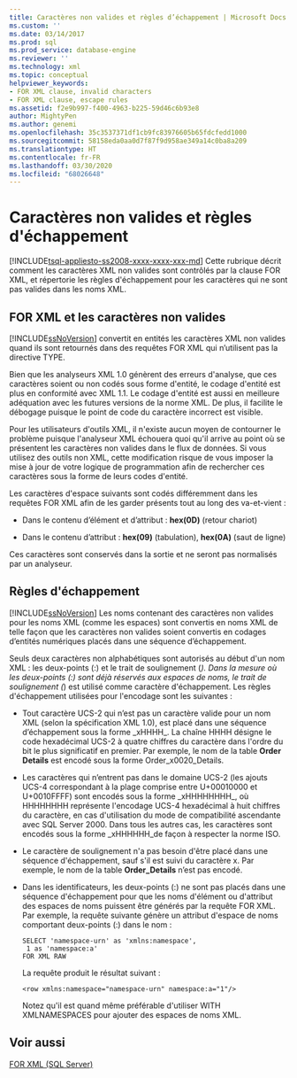 ```yaml
---
title: Caractères non valides et règles d’échappement | Microsoft Docs
ms.custom: ''
ms.date: 03/14/2017
ms.prod: sql
ms.prod_service: database-engine
ms.reviewer: ''
ms.technology: xml
ms.topic: conceptual
helpviewer_keywords:
- FOR XML clause, invalid characters
- FOR XML clause, escape rules
ms.assetid: f2e9b997-f400-4963-b225-59d46c6b93e8
author: MightyPen
ms.author: genemi
ms.openlocfilehash: 35c3537371df1cb9fc83976605b65fdcfedd1000
ms.sourcegitcommit: 58158eda0aa0d7f87f9d958ae349a14c0ba8a209
ms.translationtype: HT
ms.contentlocale: fr-FR
ms.lasthandoff: 03/30/2020
ms.locfileid: "68026648"
---
```

# <a name="invalid-characters-and-escape-rules"></a>Caractères non valides et règles d'échappement
[!INCLUDE[tsql-appliesto-ss2008-xxxx-xxxx-xxx-md](../../includes/tsql-appliesto-ss2008-xxxx-xxxx-xxx-md.md)]
  Cette rubrique décrit comment les caractères XML non valides sont contrôlés par la clause FOR XML, et répertorie les règles d'échappement pour les caractères qui ne sont pas valides dans les noms XML.  
  
## <a name="for-xml-and-invalid-characters"></a>FOR XML et les caractères non valides  
 [!INCLUDE[ssNoVersion](../../includes/ssnoversion-md.md)] convertit en entités les caractères XML non valides quand ils sont retournés dans des requêtes FOR XML qui n’utilisent pas la directive TYPE.  
  
 Bien que les analyseurs XML 1.0 génèrent des erreurs d'analyse, que ces caractères soient ou non codés sous forme d'entité, le codage d'entité est plus en conformité avec XML 1.1. Le codage d'entité est aussi en meilleure adéquation avec les futures versions de la norme XML. De plus, il facilite le débogage puisque le point de code du caractère incorrect est visible.  
  
 Pour les utilisateurs d'outils XML, il n'existe aucun moyen de contourner le problème puisque l'analyseur XML échouera quoi qu'il arrive au point où se présentent les caractères non valides dans le flux de données. Si vous utilisez des outils non XML, cette modification risque de vous imposer la mise à jour de votre logique de programmation afin de rechercher ces caractères sous la forme de leurs codes d'entité.  
  
 Les caractères d'espace suivants sont codés différemment dans les requêtes FOR XML afin de les garder présents tout au long des va-et-vient :  
  
-   Dans le contenu d’élément et d’attribut : **hex(0D)** (retour chariot)  
  
-   Dans le contenu d’attribut : **hex(09)** (tabulation), **hex(0A)** (saut de ligne)  
  
 Ces caractères sont conservés dans la sortie et ne seront pas normalisés par un analyseur.  
  
## <a name="escape-rules"></a>Règles d'échappement  
 [!INCLUDE[ssNoVersion](../../includes/ssnoversion-md.md)] Les noms contenant des caractères non valides pour les noms XML (comme les espaces) sont convertis en noms XML de telle façon que les caractères non valides soient convertis en codages d’entités numériques placés dans une séquence d’échappement.  
  
 Seuls deux caractères non alphabétiques sont autorisés au début d'un nom XML : les deux-points (:) et le trait de soulignement (_). Dans la mesure où les deux-points (:) sont déjà réservés aux espaces de noms, le trait de soulignement (_) est utilisé comme caractère d'échappement. Les règles d'échappement utilisées pour l'encodage sont les suivantes :  
  
-   Tout caractère UCS-2 qui n’est pas un caractère valide pour un nom XML (selon la spécification XML 1.0), est placé dans une séquence d’échappement sous la forme _xHHHH\_. La chaîne HHHH désigne le code hexadécimal UCS-2 à quatre chiffres du caractère dans l'ordre du bit le plus significatif en premier. Par exemple, le nom de la table **Order Details** est encodé sous la forme Order_x0020_Details.  
  
-   Les caractères qui n’entrent pas dans le domaine UCS-2 (les ajouts UCS-4 correspondant à la plage comprise entre U+00010000 et U+0010FFFF) sont encodés sous la forme _xHHHHHHHH\_, où HHHHHHHH représente l'encodage UCS-4 hexadécimal à huit chiffres du caractère, en cas d'utilisation du mode de compatibilité ascendante avec SQL Server 2000. Dans tous les autres cas, les caractères sont encodés sous la forme _xHHHHHH\_de façon à respecter la norme ISO.  
  
-   Le caractère de soulignement n'a pas besoin d'être placé dans une séquence d'échappement, sauf s'il est suivi du caractère x. Par exemple, le nom de la table **Order_Details** n’est pas encodé.  
  
-   Dans les identificateurs, les deux-points (:) ne sont pas placés dans une séquence d'échappement pour que les noms d'élément ou d'attribut des espaces de noms puissent être générés par la requête FOR XML. Par exemple, la requête suivante génère un attribut d'espace de noms comportant deux-points (:) dans le nom :  
  
    ```  
    SELECT 'namespace-urn' as 'xmlns:namespace',   
     1 as 'namespace:a'   
    FOR XML RAW  
    ```  
  
     La requête produit le résultat suivant :  
  
    ```  
    <row xmlns:namespace="namespace-urn" namespace:a="1"/>  
    ```  
  
     Notez qu'il est quand même préférable d'utiliser WITH XMLNAMESPACES pour ajouter des espaces de noms XML.  
  
## <a name="see-also"></a>Voir aussi  
 [FOR XML &#40;SQL Server&#41;](../../relational-databases/xml/for-xml-sql-server.md)  
  
  

